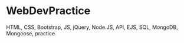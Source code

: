 # WebDevPractice
HTML, CSS, Bootstrap, JS, jQuery, Node.JS, API, EJS, SQL, MongoDB, Mongoose, practice
